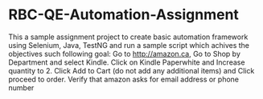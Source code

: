 # RBC-QE-Automation-Assignment
This a sample assignment project to create basic automation framework using Selenium, Java, TestNG and run a sample script which achives the  objectives such
following goal:
Go to http://amazon.ca, Go to Shop by Department and select Kindle. Click on Kindle Paperwhite and Increase quantity to 2. Click Add to Cart (do not add any additional items) and Click proceed to order.
Verify that amazon asks for email address or phone number
